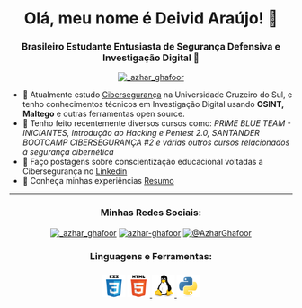 ## <h1 align="center">Olá, meu nome é Deivid Araújo! 👋</h1>
<h3 align="center">Brasileiro Estudante Entusiasta de Segurança Defensiva e Investigação Digital 🔎</h3>
<p align="center"> <a href="https://twitter.com/extasedeiv" target="blank"><img src="https://img.shields.io/twitter/follow/extasedeiv?logo=twitter&style=for-the-badge" alt="_azhar_ghafoor" /></a> </p>

- 🔭 Atualmente estudo [Cibersegurança](https://www.cruzeirodosul.edu.br) na Universidade Cruzeiro do Sul, e tenho conhecimentos técnicos em Investigação Digital usando **OSINT, Maltego** e outras ferramentas open source.
- 🌱 Tenho feito recentemente diversos cursos como: *PRIME BLUE TEAM - INICIANTES, Introdução ao Hacking e Pentest 2.0, SANTANDER BOOTCAMP CIBERSEGURANÇA #2 e várias outros cursos relacionados á segurança cibernética*
- 📝 Faço postagens sobre conscientização educacional voltadas a Cibersegurança no [Linkedin](https://www.linkedin.com/in/deivid-cauã-araújo-20833b268/)
- 📄 Conheça minhas experiências [Resumo](https://drive.google.com/file/d/1lKlS9epwHLNtE5usVTuI2ySgUCtYf7uf/view)

---

<h3 align="center">Minhas Redes Sociais:</h3>
<p align="center">
<a href="https://twitter.com/extasedeiv" target="blank"><img align="center" src="https://raw.githubusercontent.com/rahuldkjain/github-profile-readme-generator/master/src/images/icons/Social/twitter.svg" alt="_azhar_ghafoor" height="30" width="40" /></a>
<a href="https://linkedin.com/in/deivid-araujo" target="blank"><img align="center" src="https://raw.githubusercontent.com/rahuldkjain/github-profile-readme-generator/master/src/images/icons/Social/linked-in-alt.svg" alt="azhar-ghafoor" height="30" width="40" /></a>
<a href="https://github.com/dzinnxl" target="blank"><img align="center" src="https://raw.githubusercontent.com/rahuldkjain/github-profile-readme-generator/master/src/images/icons/Social/github.svg" alt="@AzharGhafoor" height="30" width="40" /></a>

</p>

<h3 align="center">Linguagens e Ferramentas:</h3>
<h3 align="center"<a href="https://www.w3schools.com/css/" target="_blank" rel="noreferrer"> <img src="https://raw.githubusercontent.com/devicons/devicon/master/icons/css3/css3-original-wordmark.svg" alt="css3" width="40" height="40"/> </a> <a href="https://www.w3.org/html/" target="_blank" rel="noreferrer"> <img src="https://raw.githubusercontent.com/devicons/devicon/master/icons/html5/html5-original-wordmark.svg" alt="html5" width="40" height="40"/> </a><a href="https://www.linux.org/" target="_blank" rel="noreferrer"> <img src="https://raw.githubusercontent.com/devicons/devicon/master/icons/linux/linux-original.svg" alt="linux" width="40" height="40"/> </a> <a href="https://www.python.org" target="_blank" rel="noreferrer"> <img src="https://raw.githubusercontent.com/devicons/devicon/master/icons/python/python-original.svg" alt="python" width="40" height="40"/> </a>
